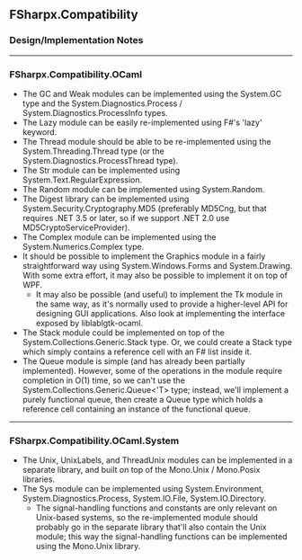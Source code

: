 ﻿## FSharpx.Compatibility
### Design/Implementation Notes


---
### FSharpx.Compatibility.OCaml

-	The GC and Weak modules can be implemented using the System.GC type and
	the System.Diagnostics.Process / System.Diagnostics.ProcessInfo types.
-	The Lazy module can be easily re-implemented using F#'s 'lazy' keyword.
-	The Thread module should be able to be re-implemented using the
	System.Threading.Thread type (or the System.Diagnostics.ProcessThread type).
-	The Str module can be implemented using System.Text.RegularExpression.
-	The Random module can be implemented using System.Random.
-	The Digest library can be implemented using System.Security.Cryptography.MD5
	(preferably MD5Cng, but that requires .NET 3.5 or later, so if we support
	.NET 2.0 use MD5CryptoServiceProvider).
-	The Complex module can be implemented using the System.Numerics.Complex type.
-	It should be possible to implement the Graphics module in a fairly
	straightforward way using System.Windows.Forms and System.Drawing.
	With some extra effort, it may also be possible to implement it on top of WPF.
	-	It may also be possible (and useful) to implement the Tk module in the
		same way, as it's normally used to provide a higher-level API for designing
		GUI applications. Also look at implementing the interface exposed by
		liblablgtk-ocaml.
-	The Stack module could be implemented on top of the System.Collections.Generic.Stack type.
	Or, we could create a Stack type which simply contains a reference cell with an F# list inside it.
- 	The Queue module is simple (and has already been partially implemented). However,
	some of the operations in the module require completion in O(1) time, so we can't
	use the System.Collections.Generic.Queue<'T> type; instead, we'll implement a
	purely functional queue, then create a Queue type which holds a reference cell
	containing an instance of the functional queue.


---
### FSharpx.Compatibility.OCaml.System

-	The Unix, UnixLabels, and ThreadUnix modules can be implemented in a
	separate library, and built on top of the Mono.Unix / Mono.Posix libraries.
-	The Sys module can be implemented using System.Environment, System.Diagnostics.Process,
	System.IO.File, System.IO.Directory.
	-	The signal-handling functions and constants are only relevant on
		Unix-based systems, so the re-implemented module should probably go in
		the separate library that'll also contain the Unix module; this way the
		signal-handling functions can be implemented using the Mono.Unix library.
